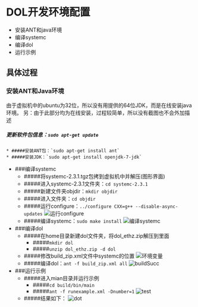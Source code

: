 DOL开发环境配置
=======================
  * 安装ANT和java环境
  * 编译systemc
  * 编译dol
  * 运行示例
## 具体过程
### 安装ANT和Java环境
由于虚拟机中的ubuntu为32位，所以没有用提供的64位JDK，而是在线安装java环境。 另：由于此部分均为在线安装，过程较简单，所以没有截图也不会外加描述
##### 更新软件包信息：`sudo apt-get update`
    * #####安装ANT包：`sudo apt-get install ant`
    * #####安装JDK：`sudo apt-get install openjdk-7-jdk`
  * ###编译systemc
   	* #####将systemc-2.3.1.tgz包拷到虚拟机中并解压(图形界面)
   	* #####进入systemc-2.3.1文件夹：`cd systemc-2.3.1`
   	* #####新建文件夹objdir：`mkdir objdir`
   	* #####进入文件夹：`cd objdir`
   	* #####运行configure：`../configure CXX=g++ --disable-async-updates` ![运行configure](http://odu4grc0f.bkt.clouddn.com/configure.png)
   	* #####编译systemc：`sudo make install` ![编译systemc](http://odu4grc0f.bkt.clouddn.com/make%20systemc.png)
  * ###编译dol
    * #####在home目录新建dol文件夹，将dol_ethz.zip解压到里面
       *  #####`mkdir dol`
       *  #####`unzip dol_ethz.zip -d dol`
    * #####修改build_zip.xml文件中systemc的位置 ![环境变量](http://odu4grc0f.bkt.clouddn.com/build_zip.JPG)
    * #####编译dol：`ant -f build_zip.xml all` ![buildSucc](http://odu4grc0f.bkt.clouddn.com/ant_f%20build_zip.png)
  * ###运行示例
    * #####进入mian目录并运行示例
        * #####`cd build/bin/main`
        * #####`ant -f runexample.xml -Dnumber=1` ![test](http://odu4grc0f.bkt.clouddn.com/%E7%BC%96%E8%AF%91dol.png)
    * #####结果如下：
    ![dot](http://odu4grc0f.bkt.clouddn.com/%E6%8D%95%E8%8E%B7.JPG)
    